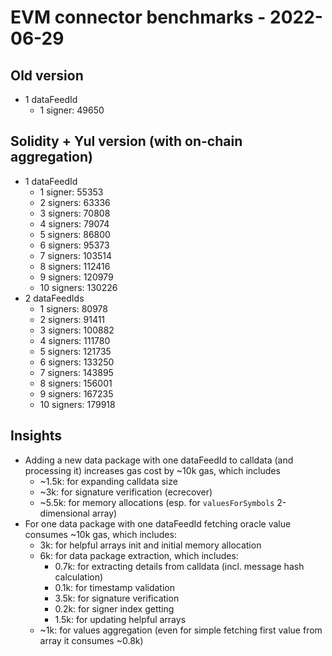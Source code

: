 # EVM connector benchmarks - 2022-06-29

## Old version

- 1 dataFeedId
  - 1 signer: 49650

## Solidity + Yul version (with on-chain aggregation)

- 1 dataFeedId
  - 1 signer: 55353
  - 2 signers: 63336
  - 3 signers: 70808
  - 4 signers: 79074
  - 5 signers: 86800
  - 6 signers: 95373
  - 7 signers: 103514
  - 8 signers: 112416
  - 9 signers: 120979
  - 10 signers: 130226
- 2 dataFeedIds
  - 1 signers: 80978
  - 2 signers: 91411
  - 3 signers: 100882
  - 4 signers: 111780
  - 5 signers: 121735
  - 6 signers: 133250
  - 7 signers: 143895
  - 8 signers: 156001
  - 9 signers: 167235
  - 10 signers: 179918

## Insights

- Adding a new data package with one dataFeedId to calldata (and processing it) increases gas cost by ~10k gas, which includes
  - ~1.5k: for expanding calldata size
  - ~3k: for signature verification (ecrecover)
  - ~5.5k: for memory allocations (esp. for `valuesForSymbols` 2-dimensional array)
- For one data package with one dataFeedId fetching oracle value consumes ~10k gas, which includes:
  - 3k: for helpful arrays init and initial memory allocation
  - 6k: for data package extraction, which includes:
    - 0.7k: for extracting details from calldata (incl. message hash calculation)
    - 0.1k: for timestamp validation
    - 3.5k: for signature verification
    - 0.2k: for signer index getting
    - 1.5k: for updating helpful arrays
  - ~1k: for values aggregation (even for simple fetching first value from array it consumes ~0.8k)
